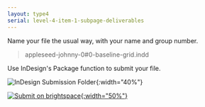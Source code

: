 ```yaml
---
layout: type4
serial: level-4-item-1-subpage-deliverables
---
```

Name your file the usual way, with your name and group number.

> appleseed-johnny-0#0-baseline-grid.indd

Use InDesign's Package function to submit your file.

![InDesign Submission Folder]({{site.url}}/svg/submission-indesign-package.svg){:width="40%"}

<a href="{{ site.data.type4[4].brightspace[0].bs_url }}" title="Submit on Brightspace" target="_blank">![Submit on brightspace]({{site.url}}/svg/button-submit-brightspace.svg){:width="50%"}</a>